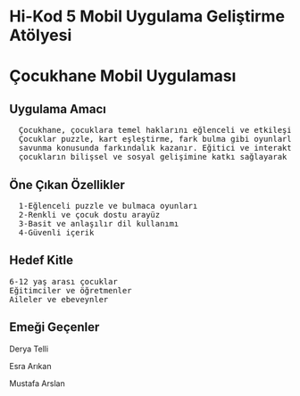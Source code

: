 
<h1> Hi-Kod 5 Mobil Uygulama Geliştirme Atölyesi </h1>
<h1> Çocukhane Mobil Uygulaması </h1>
<h2> Uygulama Amacı </h2>
<pre>
  Çocukhane, çocuklara temel haklarını eğlenceli ve etkileşimli oyunlar aracılığıyla öğretmeyi amaçlamaktadır. 
  Çocuklar puzzle, kart eşleştirme, fark bulma gibi oyunlarla, kendi haklarını keşfederken bilinçlenir ve haklarını 
  savunma konusunda farkındalık kazanır. Eğitici ve interaktif yapısıyla öğrenmeyi kalıcı hale getiren bu uygulama,
  çocukların bilişsel ve sosyal gelişimine katkı sağlayarak onları daha bilinçli bireyler olarak yetiştirmeyi hedefler.
</pre>

<h2>Öne Çıkan Özellikler </h2>
<pre>
  1-Eğlenceli puzzle ve bulmaca oyunları
  2-Renkli ve çocuk dostu arayüz
  3-Basit ve anlaşılır dil kullanımı
  4-Güvenli içerik
</pre>

<h2>Hedef Kitle</h2>
<pre>
6-12 yaş arası çocuklar
Eğitimciler ve öğretmenler
Aileler ve ebeveynler
</pre>

<h2>Emeği Geçenler</h2>
<p>Derya Telli</p>
<p>Esra Arıkan</p>
<p>Mustafa Arslan</p>
